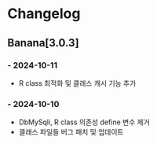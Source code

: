 # Changelog

## Banana[3.0.3]

### - 2024-10-11
- R class 최적화 및 클래스 캐시 기능 추가

### - 2024-10-10
- DbMySqli, R class 의존성 define 변수 제거
- 클래스 파일들 버그 패치 및 업데이트
